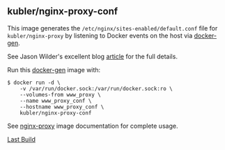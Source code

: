 ## kubler/nginx-proxy-conf

This image generates the `/etc/nginx/sites-enabled/default.conf` file for `kubler/nginx-proxy` by listening
to Docker events on the host via [docker-gen][].

See Jason Wilder's excellent blog [article][jwilder-blog] for the full details.

Run this [docker-gen][] image with:

    $ docker run -d \
        -v /var/run/docker.sock:/var/run/docker.sock:ro \
        --volumes-from www_proxy \
        --name www_proxy_conf \
        --hostname www_proxy_conf \
        kubler/nginx-proxy-conf

See [nginx-proxy](../nginx-proxy/README.md) image documentation for complete usage.

[Last Build][packages]

[docker-gen]: https://github.com/jwilder/docker-gen
[jwilder-blog]: http://jasonwilder.com/blog/2014/03/25/automated-nginx-reverse-proxy-for-docker/
[packages]: PACKAGES.md

